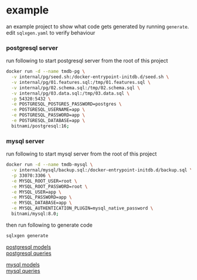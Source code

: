 # example
an example project to show what code gets generated by running `generate`. edit `sqlxgen.yaml` to verify behaviour

### postgresql server
run following to start postgresql server from the root of this project
```bash
docker run -d --name tmdb-pg \
  -v internal/pg/seed.sh:/docker-entrypoint-initdb.d/seed.sh \
  -v internal/pg/01.features.sql:/tmp/01.features.sql \
  -v internal/pg/02.schema.sql:/tmp/02.schema.sql \
  -v internal/pg/03.data.sql:/tmp/03.data.sql \
  -p 54320:5432 \
  -e POSTGRESQL_POSTGRES_PASSWORD=postgres \
  -e POSTGRESQL_USERNAME=app \
  -e POSTGRESQL_PASSWORD=app \
  -e POSTGRESQL_DATABASE=app \
  bitnami/postgresql:16;
```

### mysql server
run following to start mysql server from the root of this project
```bash
docker run -d --name tmdb-mysql \
  -v internal/mysql/backup.sql:/docker-entrypoint-initdb.d/backup.sql \
  -p 33070:3306 \
  -e MYSQL_ROOT_USER=root \
  -e MYSQL_ROOT_PASSWORD=root \
  -e MYSQL_USER=app \
  -e MYSQL_PASSWORD=app \
  -e MYSQL_DATABASE=app \
  -e MYSQL_AUTHENTICATION_PLUGIN=mysql_native_password \
  bitnami/mysql:8.0;
```

then run following to generate code
```bash
sqlxgen generate
```

[postgresql models](internal/tmdb_pg/models)  
[postgresql queries](internal/tmdb_pg/api)

[mysql models](internal/tmdb_mysql/models)  
[mysql queries](internal/tmdb_mysql/api)
